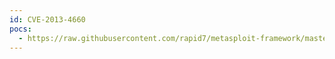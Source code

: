 ```yaml
---
id: CVE-2013-4660
pocs:
  - https://raw.githubusercontent.com/rapid7/metasploit-framework/master/modules/exploits/multi/fileformat/nodejs_js_yaml_load_code_exec.rb
---
```

